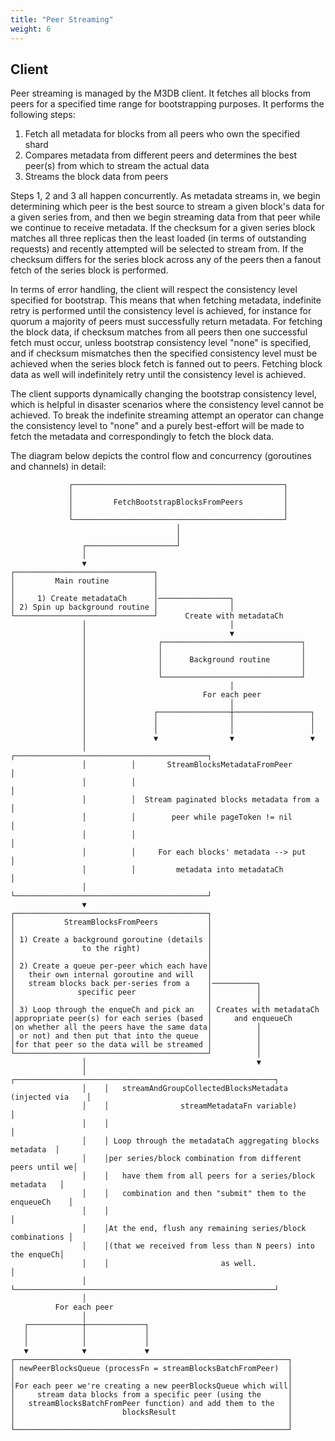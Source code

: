 ```yaml
---
title: "Peer Streaming"
weight: 6
---
```


## Client

Peer streaming is managed by the M3DB client. It fetches all blocks from peers for a specified time range for bootstrapping purposes. It performs the following steps:

1.  Fetch all metadata for blocks from all peers who own the specified shard
2.  Compares metadata from different peers and determines the best peer(s) from which to stream the actual data
3.  Streams the block data from peers

Steps 1, 2 and 3 all happen concurrently. As metadata streams in, we begin determining which peer is the best source to stream a given block's data for a given series from, and then we begin streaming data from that peer while we continue to receive metadata. If the checksum for a given series block matches all three replicas then the least loaded (in terms of outstanding requests) and recently attempted will be selected to stream from. If the checksum differs for the series block across any of the peers then a fanout fetch of the series block is performed.

In terms of error handling, the client will respect the consistency level specified for bootstrap. This means that when fetching metadata, indefinite retry is performed until the consistency level is achieved, for instance for quorum a majority of peers must successfully return metadata. For fetching the block data, if checksum matches from all peers then one successful fetch must occur, unless bootstrap consistency level "none" is specified, and if checksum mismatches then the specified consistency level must be achieved when the series block fetch is fanned out to peers. Fetching block data as well will indefinitely retry until the consistency level is achieved.

The client supports dynamically changing the bootstrap consistency level, which is helpful in disaster scenarios where the consistency level cannot be achieved. To break the indefinite streaming attempt an operator can change the consistency level to "none" and a purely best-effort will be made to fetch the metadata and correspondingly to fetch the block data.

The diagram below depicts the control flow and concurrency (goroutines and channels) in detail:

                 ┌───────────────────────────────────────────────┐
                 │                                               │
                 │         FetchBootstrapBlocksFromPeers         │
                 │                                               │
                 └───────────────────────────────────────────────┘
                                         │
                                         │
                    ┌────────────────────┘
                    │
                    ▼
    ┌───────────────────────────────┐
    │         Main routine          │
    │                               │
    │     1) Create metadataCh      │────────────────┐
    │ 2) Spin up background routine │                │
    └───────────────────────────────┘      Create with metadataCh
                    │                                │
                    │                                ▼
                    │                ┌───────────────────────────────┐
                    │                │                               │
                    │                │      Background routine       │
                    │                │                               │
                    │                └───────────────────────────────┘
                    │                                │
                    │                          For each peer
                    │                                │
                    │               ┌────────────────┼─────────────────┐
                    │               │                │                 │
                    │               │                │                 │
                    │               ▼                ▼                 ▼
                    │          ┌───────────────────────────────────────────┐
                    │          │       StreamBlocksMetadataFromPeer        │
                    │          │                                           │
                    │          │  Stream paginated blocks metadata from a  │
                    │          │        peer while pageToken != nil        │
                    │          │                                           │
                    │          │     For each blocks' metadata --> put     │
                    │          │         metadata into metadataCh          │
                    │          └───────────────────────────────────────────┘
                    ▼
    ┌───────────────────────────────────────────┐
    │           StreamBlocksFromPeers           │
    │                                           │
    │ 1) Create a background goroutine (details │
    │               to the right)               │
    │                                           │
    │ 2) Create a queue per-peer which each have│
    │   their own internal goroutine and will   │
    │   stream blocks back per-series from a    │──────────┐
    │              specific peer                │          │
    │                                           │          │
    │ 3) Loop through the enqueCh and pick an   │ Creates with metadataCh
    │appropriate peer(s) for each series (based │     and enqueueCh
    │on whether all the peers have the same data│          │
    │ or not) and then put that into the queue  │          │
    │for that peer so the data will be streamed │          │
    └───────────────────────────────────────────┘          │
                    │                                      ▼
                    │    ┌──────────────────────────────────────────────────────────┐
                    │    │   streamAndGroupCollectedBlocksMetadata (injected via    │
                    │    │                streamMetadataFn variable)                │
                    │    │                                                          │
                    │    │ Loop through the metadataCh aggregating blocks metadata  │
                    │    │per series/block combination from different peers until we│
                    │    │   have them from all peers for a series/block metadata   │
                    │    │   combination and then "submit" them to the enqueueCh    │
                    │    │                                                          │
                    │    │At the end, flush any remaining series/block combinations │
                    │    │(that we received from less than N peers) into the enqueCh│
                    │    │                         as well.                         │
                    │    └──────────────────────────────────────────────────────────┘
                    │
              For each peer
                    │
       ┌────────────┼─────────────┐
       │            │             │
       │            │             │
       ▼            ▼             ▼
    ┌─────────────────────────────────────────────────────────────┐
    │ newPeerBlocksQueue (processFn = streamBlocksBatchFromPeer)  │
    │                                                             │
    │For each peer we're creating a new peerBlocksQueue which will│
    │     stream data blocks from a specific peer (using the      │
    │   streamBlocksBatchFromPeer function) and add them to the   │
    │                        blocksResult                         │
    │                                                             │
    └─────────────────────────────────────────────────────────────┘

